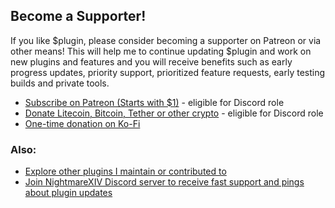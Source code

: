 ## Become a Supporter!
If you like $plugin, please consider becoming a supporter on Patreon or via other means! This will help me to continue updating $plugin and work on new plugins and features and you will receive benefits such as early progress updates, priority support, prioritized feature requests, early testing builds and private tools. 
- [Subscribe on Patreon (Starts with $1)](https://subscribe.nightmarexiv.com/) - eligible for Discord role
- [Donate Litecoin, Bitcoin, Tether or other crypto](https://crypto.nightmarexiv.com/) - eligible for Discord role
- [One-time donation on Ko-Fi](https://ko-fi.com/nightmarexiv)

### Also:
- [Explore other plugins I maintain or contributed to](https://explore.nightmarexiv.com/)
- [Join NightmareXIV Discord server to receive fast support and pings about plugin updates](https://discord.gg/m8NRt4X8Gf)
